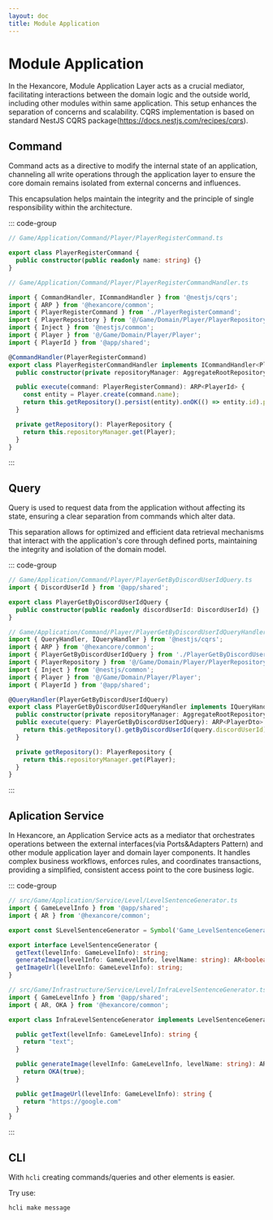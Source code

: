 ```yaml
---
layout: doc
title: Module Application
---
```


# Module Application <HcWipTag/>

In the Hexancore, Module Application Layer acts as a crucial mediator, facilitating interactions between the domain logic and the outside world, including other modules within same application. This setup enhances the separation of concerns and scalability.
CQRS implementation is based on standard NestJS CQRS package(https://docs.nestjs.com/recipes/cqrs).

## Command

Command acts as a directive to modify the internal state of an application, channeling all write operations through the application layer to ensure the core domain remains isolated from external concerns and influences.

This encapsulation helps maintain the integrity and the principle of single responsibility within the architecture.

::: code-group
```ts [Command]
// Game/Application/Command/Player/PlayerRegisterCommand.ts

export class PlayerRegisterCommand {
  public constructor(public readonly name: string) {}
}
```
```ts [CommandHandler]
// Game/Application/Command/Player/PlayerRegisterCommandHandler.ts

import { CommandHandler, ICommandHandler } from '@nestjs/cqrs';
import { ARP } from '@hexancore/common';
import { PlayerRegisterCommand } from './PlayerRegisterCommand';
import { PlayerRepository } from '@/Game/Domain/Player/PlayerRepository';
import { Inject } from '@nestjs/common';
import { Player } from '@/Game/Domain/Player/Player';
import { PlayerId } from '@app/shared';

@CommandHandler(PlayerRegisterCommand)
export class PlayerRegisterCommandHandler implements ICommandHandler<PlayerRegisterCommand> {
  public constructor(private repositoryManager: AggregateRootRepositoryManager) {}

  public execute(command: PlayerRegisterCommand): ARP<PlayerId> {
    const entity = Player.create(command.name);
    return this.getRepository().persist(entity).onOK(() => entity.id).p;
  }

  private getRepository(): PlayerRepository {
    return this.repositoryManager.get(Player);
  }
}
```
:::

## Query

Query is used to request data from the application without affecting its state, ensuring a clear separation from commands which alter data.

This separation allows for optimized and efficient data retrieval mechanisms that interact with the application's core through defined ports, maintaining the integrity and isolation of the domain model.

::: code-group
```ts [Query]
// Game/Application/Command/Player/PlayerGetByDiscordUserIdQuery.ts
import { DiscordUserId } from '@app/shared';

export class PlayerGetByDiscordUserIdQuery {
  public constructor(public readonly discordUserId: DiscordUserId) {}
}
```
```ts [QueryHandler]
// Game/Application/Command/Player/PlayerGetByDiscordUserIdQueryHandler.ts
import { QueryHandler, IQueryHandler } from '@nestjs/cqrs';
import { ARP } from '@hexancore/common';
import { PlayerGetByDiscordUserIdQuery } from './PlayerGetByDiscordUserIdQuery';
import { PlayerRepository } from '@/Game/Domain/Player/PlayerRepository';
import { Inject } from '@nestjs/common';
import { Player } from '@/Game/Domain/Player/Player';
import { PlayerId } from '@app/shared';

@QueryHandler(PlayerGetByDiscordUserIdQuery)
export class PlayerGetByDiscordUserIdQueryHandler implements IQueryHandler<PlayerGetByDiscordUserIdQuery> {
  public constructor(private repositoryManager: AggregateRootRepositoryManager) {}
  public execute(query: PlayerGetByDiscordUserIdQuery): ARP<PlayerDto> {
    return this.getRepository().getByDiscordUserId(query.discordUserId).onOK((p: Player) => p.toDto()).p;
  }

  private getRepository(): PlayerRepository {
    return this.repositoryManager.get(Player);
  }
}
```
:::

## Aplication Service

In Hexancore, an Application Service acts as a mediator that orchestrates operations between the external interfaces(via Ports&Adapters Pattern) and other module application layer and domain layer components. It handles complex business workflows, enforces rules, and coordinates transactions, providing a simplified, consistent access point to the core business logic.

::: code-group
```ts [Service Interface]
// src/Game/Application/Service/Level/LevelSentenceGenerator.ts
import { GameLevelInfo } from '@app/shared';
import { AR } from '@hexancore/common';

export const SLevelSentenceGenerator = Symbol('Game_LevelSentenceGenerator');

export interface LevelSentenceGenerator {
  getText(levelInfo: GameLevelInfo): string;
  generateImage(levelInfo: GameLevelInfo, levelName: string): AR<boolean>;
  getImageUrl(levelInfo: GameLevelInfo): string;
}
```

```ts [Service Implementation]
// src/Game/Infrastructure/Service/Level/InfraLevelSentenceGenerator.ts
import { GameLevelInfo } from '@app/shared';
import { AR, OKA } from '@hexancore/common';

export class InfraLevelSentenceGenerator implements LevelSentenceGenerator {

  public getText(levelInfo: GameLevelInfo): string {
    return "text";
  }

  public generateImage(levelInfo: GameLevelInfo, levelName: string): AR<boolean> {
    return OKA(true);
  }

  public getImageUrl(levelInfo: GameLevelInfo): string {
    return "https://google.com"
  }
}
```
:::

## CLI

With `hcli` creating commands/queries and other elements is easier.

Try use:

```bash
hcli make message
```